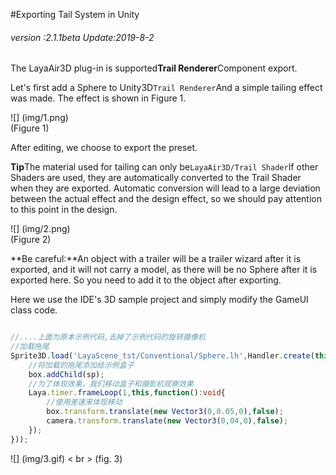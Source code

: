 #Exporting Tail System in Unity

###### *version :2.1.1beta   Update:2019-8-2*

The LayaAir3D plug-in is supported**Trail Renderer**Component export.

Let's first add a Sphere to Unity3D`Trail Renderer`And a simple tailing effect was made. The effect is shown in Figure 1.

![] (img/1.png)<br> (Figure 1)

After editing, we choose to export the preset.

**Tip**The material used for tailing can only be`LayaAir3D/Trail Shader`If other Shaders are used, they are automatically converted to the Trail Shader when they are exported. Automatic conversion will lead to a large deviation between the actual effect and the design effect, so we should pay attention to this point in the design.

![] (img/2.png)<br> (Figure 2)

**Be careful:**An object with a trailer will be a trailer wizard after it is exported, and it will not carry a model, as there will be no Sphere after it is exported here. So you need to add it to the object after exporting.

Here we use the IDE's 3D sample project and simply modify the GameUI class code.


```typescript

//....上面为原本示例代码,去掉了示例代码的旋转摄像机
//加载拖尾
Sprite3D.load('LayaScene_tst/Conventional/Sphere.lh',Handler.create(this,function(sp:Sprite3D):void{
    //将加载的拖尾添加给示例盒子
    box.addChild(sp);
    //为了体现效果，我们移动盒子和摄影机观察效果
    Laya.timer.frameLoop(1,this,function():void{
        //使用差速来体现移动
        box.transform.translate(new Vector3(0,0.05,0),false);
        camera.transform.translate(new Vector3(0,04,0),false);
    });
}));
```


![] (img/3.gif) < br > (fig. 3)

